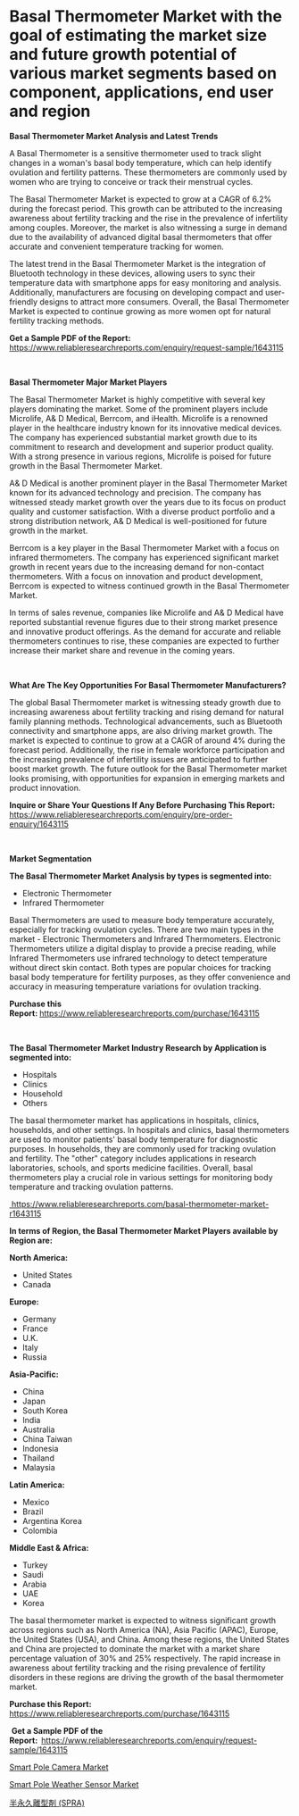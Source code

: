 <p><h1>Basal Thermometer Market with the goal of estimating the market size and future growth potential of various market segments based on component, applications, end user and region</h1></p><p><strong>Basal Thermometer Market Analysis and Latest Trends</strong></p>
<p><p>A Basal Thermometer is a sensitive thermometer used to track slight changes in a woman's basal body temperature, which can help identify ovulation and fertility patterns. These thermometers are commonly used by women who are trying to conceive or track their menstrual cycles.</p><p>The Basal Thermometer Market is expected to grow at a CAGR of 6.2% during the forecast period. This growth can be attributed to the increasing awareness about fertility tracking and the rise in the prevalence of infertility among couples. Moreover, the market is also witnessing a surge in demand due to the availability of advanced digital basal thermometers that offer accurate and convenient temperature tracking for women.</p><p>The latest trend in the Basal Thermometer Market is the integration of Bluetooth technology in these devices, allowing users to sync their temperature data with smartphone apps for easy monitoring and analysis. Additionally, manufacturers are focusing on developing compact and user-friendly designs to attract more consumers. Overall, the Basal Thermometer Market is expected to continue growing as more women opt for natural fertility tracking methods.</p></p>
<p><strong>Get a Sample PDF of the Report:&nbsp;</strong> <a href="https://www.reliableresearchreports.com/enquiry/request-sample/1643115">https://www.reliableresearchreports.com/enquiry/request-sample/1643115</a></p>
<p>&nbsp;</p>
<p><strong>Basal Thermometer Major Market Players</strong></p>
<p><p>The Basal Thermometer Market is highly competitive with several key players dominating the market. Some of the prominent players include Microlife, A& D Medical, Berrcom, and iHealth. Microlife is a renowned player in the healthcare industry known for its innovative medical devices. The company has experienced substantial market growth due to its commitment to research and development and superior product quality. With a strong presence in various regions, Microlife is poised for future growth in the Basal Thermometer Market.</p><p>A& D Medical is another prominent player in the Basal Thermometer Market known for its advanced technology and precision. The company has witnessed steady market growth over the years due to its focus on product quality and customer satisfaction. With a diverse product portfolio and a strong distribution network, A& D Medical is well-positioned for future growth in the market.</p><p>Berrcom is a key player in the Basal Thermometer Market with a focus on infrared thermometers. The company has experienced significant market growth in recent years due to the increasing demand for non-contact thermometers. With a focus on innovation and product development, Berrcom is expected to witness continued growth in the Basal Thermometer Market.</p><p>In terms of sales revenue, companies like Microlife and A& D Medical have reported substantial revenue figures due to their strong market presence and innovative product offerings. As the demand for accurate and reliable thermometers continues to rise, these companies are expected to further increase their market share and revenue in the coming years.</p></p>
<p>&nbsp;</p>
<p><strong>What Are The Key Opportunities For Basal Thermometer Manufacturers?</strong></p>
<p><p>The global Basal Thermometer market is witnessing steady growth due to increasing awareness about fertility tracking and rising demand for natural family planning methods. Technological advancements, such as Bluetooth connectivity and smartphone apps, are also driving market growth. The market is expected to continue to grow at a CAGR of around 4% during the forecast period. Additionally, the rise in female workforce participation and the increasing prevalence of infertility issues are anticipated to further boost market growth. The future outlook for the Basal Thermometer market looks promising, with opportunities for expansion in emerging markets and product innovation.</p></p>
<p><strong>Inquire or Share Your Questions If Any Before Purchasing This Report:</strong> <a href="https://www.reliableresearchreports.com/enquiry/pre-order-enquiry/1643115">https://www.reliableresearchreports.com/enquiry/pre-order-enquiry/1643115</a></p>
<p>&nbsp;</p>
<p><strong>Market Segmentation</strong></p>
<p><strong>The Basal Thermometer Market Analysis by types is segmented into:</strong></p>
<p><ul><li>Electronic Thermometer</li><li>Infrared Thermometer</li></ul></p>
<p><p>Basal Thermometers are used to measure body temperature accurately, especially for tracking ovulation cycles. There are two main types in the market - Electronic Thermometers and Infrared Thermometers. Electronic Thermometers utilize a digital display to provide a precise reading, while Infrared Thermometers use infrared technology to detect temperature without direct skin contact. Both types are popular choices for tracking basal body temperature for fertility purposes, as they offer convenience and accuracy in measuring temperature variations for ovulation tracking.</p></p>
<p><strong>Purchase this Report:&nbsp;</strong><a href="https://www.reliableresearchreports.com/purchase/1643115">https://www.reliableresearchreports.com/purchase/1643115</a></p>
<p>&nbsp;</p>
<p><strong>The Basal Thermometer Market Industry Research by Application is segmented into:</strong></p>
<p><ul><li>Hospitals</li><li>Clinics</li><li>Household</li><li>Others</li></ul></p>
<p><p>The basal thermometer market has applications in hospitals, clinics, households, and other settings. In hospitals and clinics, basal thermometers are used to monitor patients' basal body temperature for diagnostic purposes. In households, they are commonly used for tracking ovulation and fertility. The "other" category includes applications in research laboratories, schools, and sports medicine facilities. Overall, basal thermometers play a crucial role in various settings for monitoring body temperature and tracking ovulation patterns.</p></p>
<p><a href="https://www.reliableresearchreports.com/basal-thermometer-market-r1643115">&nbsp;https://www.reliableresearchreports.com/basal-thermometer-market-r1643115</a></p>
<p><strong>In terms of Region, the Basal Thermometer Market Players available by Region are:</strong></p>
<p>
    <p> <strong> North America: </strong>
        <ul>
            <li>United States</li>
            <li>Canada</li>
        </ul>
        </p> 
    <p> <strong> Europe: </strong>
        <ul>
            <li>Germany</li>
            <li>France</li>
            <li>U.K.</li>
            <li>Italy</li>
            <li>Russia</li>
        </ul>
        </p> 
    <p> <strong> Asia-Pacific: </strong>
        <ul>
            <li>China</li>
            <li>Japan</li>
            <li>South Korea</li>
            <li>India</li>
            <li>Australia</li>
            <li>China Taiwan</li>
            <li>Indonesia</li>
            <li>Thailand</li>
            <li>Malaysia</li>
        </ul>
        </p> 
    <p> <strong> Latin America: </strong>
        <ul>
            <li>Mexico</li>
            <li>Brazil</li>
            <li>Argentina Korea</li>
            <li>Colombia</li>
        </ul>
        </p> 
    <p> <strong> Middle East & Africa: </strong>
        <ul>
            <li>Turkey</li>
            <li>Saudi</li>
            <li>Arabia</li>
            <li>UAE</li>
            <li>Korea</li>
        </ul>
    </p>
    </p>
<p><p>The basal thermometer market is expected to witness significant growth across regions such as North America (NA), Asia Pacific (APAC), Europe, the United States (USA), and China. Among these regions, the United States and China are projected to dominate the market with a market share percentage valuation of 30% and 25% respectively. The rapid increase in awareness about fertility tracking and the rising prevalence of fertility disorders in these regions are driving the growth of the basal thermometer market.</p></p>
<p><strong>Purchase this Report: </strong><a href="https://www.reliableresearchreports.com/purchase/1643115">https://www.reliableresearchreports.com/purchase/1643115</a></p>
<p>&nbsp;<strong>Get a Sample PDF of the Report:&nbsp;&nbsp;</strong><a href="https://www.reliableresearchreports.com/enquiry/request-sample/1643115">https://www.reliableresearchreports.com/enquiry/request-sample/1643115</a></p>
<p><strong></strong></p>
<p><p><a href="https://github.com/ajohirul8010/Market-Research-Report-List-1/blob/main/smart-pole-camera-market.md">Smart Pole Camera Market</a></p><p><a href="https://github.com/jahid123ahm/Market-Research-Report-List-1/blob/main/smart-pole-weather-sensor-market.md">Smart Pole Weather Sensor Market</a></p><p><a href="https://github.com/KaliMetz2023/Market-Research-Report-List-1/blob/main/3991018168171.md">半永久離型剤 (SPRA)</a></p></p>